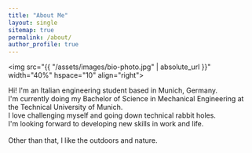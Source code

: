 ```yaml
---
title: "About Me"
layout: single
sitemap: true
permalink: /about/
author_profile: true
---
```


<img src="{{ "/assets/images/bio-photo.jpg" | absolute_url }}" width="40%" hspace="10" align="right">

Hi! I'm an Italian engineering student based in Munich, Germany.<br>
I'm currently doing my Bachelor of Science in Mechanical Engineering at the Technical University of Munich.<br>
I love challenging myself and going down technical rabbit holes.<br>
I'm looking forward to developing new skills in work and life.<br><br>
Other than that, I like the outdoors and nature.
